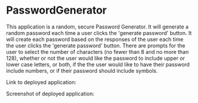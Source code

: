 # PasswordGenerator
This application is a random, secure Password Generator. It will generate a random password each time a user clicks the 'generate password' button. It will create each password based on the responses of the user each time the user clicks the 'generate password' button. There are prompts for the user to select the number of characters (no fewer than 8 and no more than 128), whether or not the user would like the password to include upper or lower case letters, or both, if the the user would like to have their password include numbers, or if their password should include symbols. 

Link to deployed application: 

Screenshot of deployed application: 

